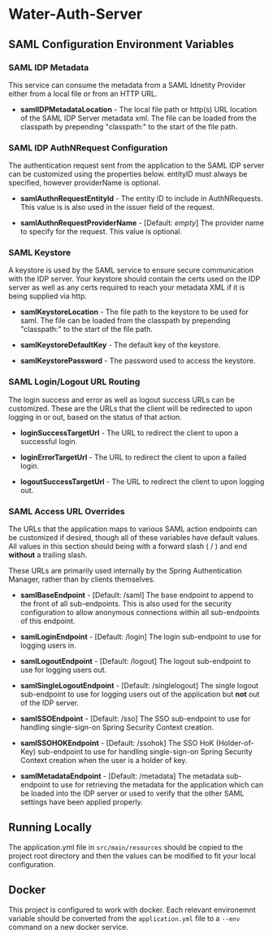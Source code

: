 # Water-Auth-Server
## SAML Configuration Environment Variables
### SAML IDP Metadata
This service can consume the metadata from a SAML Idnetity Provider either from a local file or from an HTTP URL.

- **samlIDPMetadataLocation** - The local file path or http(s) URL location of the SAML IDP Server metadata xml. The file can be loaded from the classpath by prepending "classpath:" to the start of the file path.

### SAML IDP AuthNRequest Configuration
The authentication request sent from the application to the SAML IDP server can be customized using the properties below. entityID must always be specified, however providerName is optional.

- **samlAuthnRequestEntityId** - The entity ID to include in AuthNRequests. This value is is also used in the issuer field of the request.

- **samlAuthnRequestProviderName** - [Default: *empty*] The provider name to specify for the request. This value is optional.

### SAML Keystore
A keystore is used by the SAML service to ensure secure communication with the IDP server. Your keystore should contain the certs used on the IDP server as well as any certs required to reach your metadata XML if it is being supplied via http. 

- **samlKeystoreLocation** - The file path to the keystore to be used for saml. The file can be loaded from the classpath by prepending "classpath:" to the start of the file path.

- **samlKeystoreDefaultKey** - The default key of the keystore.

- **samlKeystorePassword** - The password used to access the keystore.

### SAML Login/Logout URL Routing
The login success and error as well as logout success URLs can be customized. These are the URLs that the client will be redirected to upon logging in or out, based on the status of that action.

- **loginSuccessTargetUrl** - The URL to redirect the client to upon a successful login.

- **loginErrorTargetUrl** - The URL to redirect the client to upon a failed login.

- **logoutSuccessTargetUrl** - The URL to redirect the client to upon logging out.

### SAML Access URL Overrides
The URLs that the application maps to various SAML action endpoints can be customized if desired, though all of these variables have default values. All values in this section should being with a forward slash ( / ) and end **without** a trailing slash.

These URLs are primarily used internally by the Spring Authentication Manager, rather than by clients themselves.

- **samlBaseEndpoint** - [Default: /saml] The base endpoint to append to the front of all sub-endpoints. This is also used for the security configuration to allow anonymous connections within all sub-endpoints of this endpoint.

- **samlLoginEndpoint** - [Default: /login] The login sub-endpoint to use for logging users in.

- **samlLogoutEndpoint** - [Default: /logout] The logout sub-endpoint to use for logging users out.

- **samlSingleLogoutEndpoint** - [Default: /singlelogout] The single logout sub-endpoint to use for logging users out of the application but **not** out of the IDP server.

- **samlSSOEndpoint** - [Default: /sso] The SSO sub-endpoint to use for handling single-sign-on Spring Security Context creation. 

- **samlSSOHOKEndpoint** - [Default: /ssohok] The SSO HoK (Holder-of-Key) sub-endpoint to use for handling single-sign-on Spring Security Context creation when the user is a holder of key.

- **samlMetadataEndpoint** - [Default: /metadata] The metadata sub-endpoint to use for retrieving the metadata for the application which can be loaded into the IDP server or used to verify that the other SAML settings have been applied properly.

## Running Locally

The application.yml file in `src/main/resources` should be copied to the project root directory and then the values can be modified to fit your local configuration.

## Docker

This project is configured to work with docker. Each relevant environemnt variable should be converted from the `application.yml` file to a `--env` command on a new docker service.